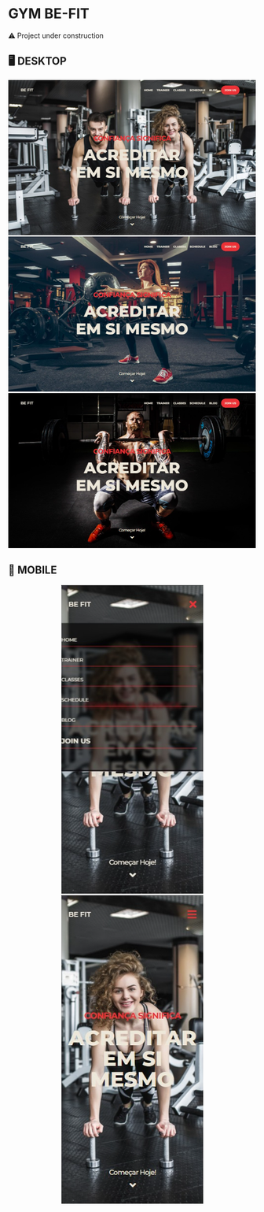 # GYM BE-FIT
⚠️ Project under construction

  ## 🖥️ DESKTOP
  
  <img src="https://github.com/valmir1227/Be-fit/blob/main/app/public/demo-images/home-1.png?raw=true"/>
  <img src="https://github.com/valmir1227/Be-fit/blob/main/app/public/demo-images/home-2.png?raw=true" />
  <img src="https://github.com/valmir1227/Be-fit/blob/main/app/public/demo-images/home-3.png?raw=true" />
  
  ## 📱 MOBILE
  
  <div align="center">
  <img src="https://github.com/valmir1227/Be-fit/blob/main/app/public/demo-images/mobile-menu.png?raw=true" />

  <img src="https://github.com/valmir1227/Be-fit/blob/main/app/public/demo-images/mobile-1.png?raw=true" />
</div>
  
